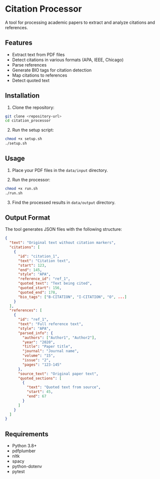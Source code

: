 # Citation Processor

A tool for processing academic papers to extract and analyze citations and references.

## Features

- Extract text from PDF files
- Detect citations in various formats (APA, IEEE, Chicago)
- Parse references
- Generate BIO tags for citation detection
- Map citations to references
- Detect quoted text

## Installation

1. Clone the repository:

```bash
git clone <repository-url>
cd citation_processor
```

2. Run the setup script:

```bash
chmod +x setup.sh
./setup.sh
```

## Usage

1. Place your PDF files in the `data/input` directory.

2. Run the processor:

```bash
chmod +x run.sh
./run.sh
```

3. Find the processed results in `data/output` directory.

## Output Format

The tool generates JSON files with the following structure:

```json
{
  "text": "Original text without citation markers",
  "citations": [
    {
      "id": "citation_1",
      "text": "Citation text",
      "start": 123,
      "end": 145,
      "style": "APA",
      "reference_id": "ref_1",
      "quoted_text": "Text being cited",
      "quoted_start": 156,
      "quoted_end": 178,
      "bio_tags": ["B-CITATION", "I-CITATION", "O", ...]
    }
  ],
  "references": [
    {
      "id": "ref_1",
      "text": "Full reference text",
      "style": "APA",
      "parsed_info": {
        "authors": ["Author1", "Author2"],
        "year": "2020",
        "title": "Paper title",
        "journal": "Journal name",
        "volume": "15",
        "issue": "2",
        "pages": "123-145"
      },
      "source_text": "Original paper text",
      "quoted_sections": [
        {
          "text": "Quoted text from source",
          "start": 45,
          "end": 67
        }
      ]
    }
  ]
}
```

## Requirements

- Python 3.8+
- pdfplumber
- nltk
- spacy
- python-dotenv
- pytest

